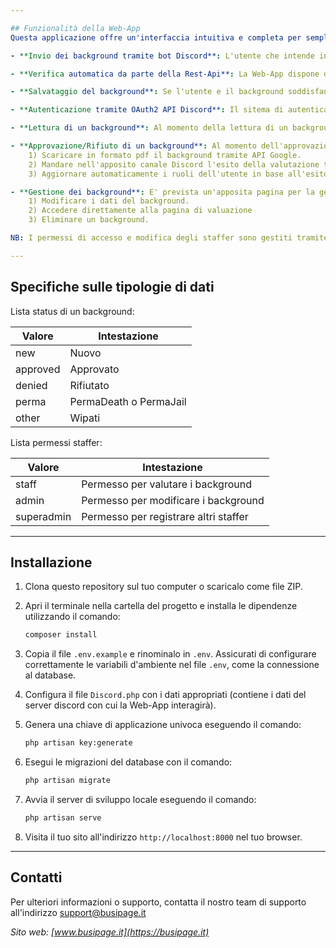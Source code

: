 ```yaml
---

## Funzionalità della Web-App
Questa applicazione offre un'interfaccia intuitiva e completa per semplificare il processo di invio, lettura e approvazione/rifiuto dei background dei personaggi presentati dagli utenti. Più nello specifico:

- **Invio dei background tramite bot Discord**: L'utente che intende inviare un background allo staff dovà compilare due semplici campi: Generalità del personaggio e link al documento google dove è stato scritto il background.

- **Verifica automatica da parte della Rest-Api**: La Web-App dispone di una Rest-Api che provvederà autonomamente a controllare se il documento google presentato è accessibile e se l'utente rispetta i parametri prestabiliti per poter inviare un background.

- **Salvataggio del background**: Se l'utente e il background soddisfano i requisiti sarà avviata la fase di registrazione nel database. Se l'utente che invia il background è whitelistato avrà una priorità sugli altri background.

- **Autenticazione tramite OAuth2 API Discord**: Il sitema di autenticazione per gli staffer è efficace e sicuro. Al momento del login l'utente verrà reindirizzato alla pagina di autenticazione ufficiale di Discord, una volta autenticato sarà reindirizzato nella dashboard della Web-App.

- **Lettura di un background**: Al momento della lettura di un background, verrà presentato allo staffer il più vecchio background con status "NEW" tenendo coda della priorità di chi è già whitelistato. Sarà possibile accedere direttamente dalla pagina alle statistiche personali dell'utente, al background presentato e ad eventuali background presentati in passato.

- **Approvazione/Rifiuto di un background**: Al momento dell'approvazione/rifiuto di un background la Web-App provvederà autonomamente a: 
    1) Scaricare in formato pdf il background tramite API Google. 
    2) Mandare nell'apposito canale Discord l'esito della valutazione taggando utente e staffer. 
    3) Aggiornare automaticamente i ruoli dell'utente in base all'esito della valutazione.

- **Gestione dei background**: E' prevista un'apposita pagina per la gestione dei background dove è possibile: 
    1) Modificare i dati del background. 
    2) Accedere direttamente alla pagina di valuazione 
    3) Eliminare un background.

NB: I permessi di accesso e modifica degli staffer sono gestiti tramite bot Discord.

---
```


## Specifiche sulle tipologie di dati


Lista status di un background:

| Valore | Intestazione |
| -------------- | -------------- |
| new     |Nuovo     |
| approved     | Approvato     |
| denied     | Rifiutato     |
| perma     | PermaDeath o PermaJail     |
| other     | Wipati     |

Lista permessi staffer:

| Valore | Intestazione |
| -------------- | -------------- |
| staff     |Permesso per valutare i background     |
| admin     | Permesso per modificare i background     |
| superadmin     | Permesso per registrare altri staffer     |


---

## Installazione

1. Clona questo repository sul tuo computer o scaricalo come file ZIP.

2. Apri il terminale nella cartella del progetto e installa le dipendenze utilizzando il comando:

   ```bash
   composer install
   ```

3. Copia il file `.env.example` e rinominalo in `.env`. Assicurati di configurare correttamente le variabili d'ambiente nel file `.env`, come la connessione al database.

4. Configura il file `Discord.php` con i dati appropriati (contiene i dati del server discord con cui la Web-App interagirà).

5. Genera una chiave di applicazione univoca eseguendo il comando:

   ```bash
   php artisan key:generate
   ```

6. Esegui le migrazioni del database con il comando:

   ```bash
   php artisan migrate
   ```

7. Avvia il server di sviluppo locale eseguendo il comando:

   ```bash
   php artisan serve
   ```

8. Visita il tuo sito all'indirizzo `http://localhost:8000` nel tuo browser.

---

## Contatti

Per ulteriori informazioni o supporto, contatta il nostro team di supporto all'indirizzo support@busipage.it

*Sito web: [www.busipage.it](https://busipage.it)*
